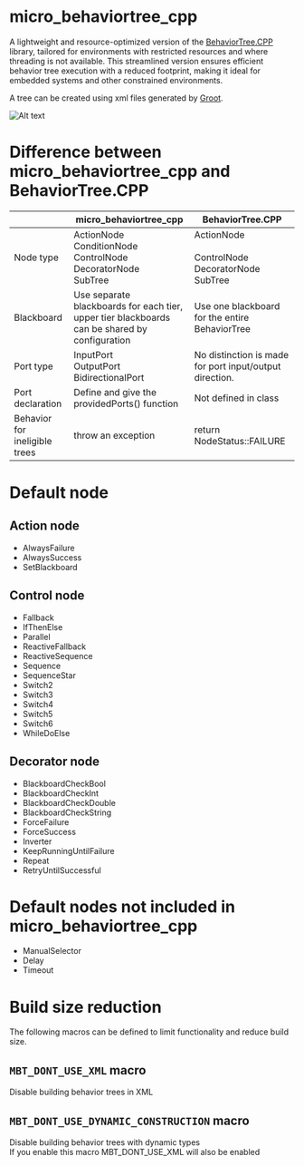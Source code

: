 # micro_behaviortree_cpp

A lightweight and resource-optimized version of the [BehaviorTree.CPP](https://github.com/BehaviorTree/BehaviorTree.CPP) library, tailored for environments with restricted resources and where threading is not available. This streamlined version ensures efficient behavior tree execution with a reduced footprint, making it ideal for embedded systems and other constrained environments.

A tree can be created using xml files generated by [Groot](https://github.com/BehaviorTree/Groot).

![Alt text](pic/image.png)

# Difference between micro_behaviortree_cpp and BehaviorTree.CPP

|                               | micro_behaviortree_cpp                                                                            | BehaviorTree.CPP                                          |
|-------------------------------|---------------------------------------------------------------------------------------------------|-----------------------------------------------------------|
| Node type                     | ActionNode<br>ConditionNode<br>ControlNode<br>DecoratorNode<br>SubTree                            | ActionNode<br><br>ControlNode<br>DecoratorNode<br>SubTree |
| Blackboard                    | Use separate blackboards for each tier, <br>upper tier blackboards can be shared by configuration | Use one blackboard for the entire BehaviorTree            |
| Port type                     | InputPort<br>OutputPort<br>BidirectionalPort                                                          | No distinction is made for port input/output direction.   |
| Port declaration              | Define and give the providedPorts() function                                                      | Not defined in class                                      |
| Behavior for ineligible trees | throw an exception                                                                                | return NodeStatus::FAILURE                                |

# Default node
## Action node
- AlwaysFailure
- AlwaysSuccess
- SetBlackboard

## Control node
- Fallback
- IfThenElse
- Parallel
- ReactiveFallback
- ReactiveSequence
- Sequence
- SequenceStar
- Switch2
- Switch3
- Switch4
- Switch5
- Switch6
- WhileDoElse

## Decorator node
- BlackboardCheckBool
- BlackboardCheckInt
- BlackboardCheckDouble
- BlackboardCheckString
- ForceFailure
- ForceSuccess
- Inverter
- KeepRunningUntilFailure
- Repeat
- RetryUntilSuccessful

# Default nodes not included in micro_behaviortree_cpp
- ManualSelector
- Delay
- Timeout

# Build size reduction
The following macros can be defined to limit functionality and reduce build size.

## `MBT_DONT_USE_XML` macro
Disable building behavior trees in XML

## `MBT_DONT_USE_DYNAMIC_CONSTRUCTION` macro 
Disable building behavior trees with dynamic types  
If you enable this macro MBT_DONT_USE_XML will also be enabled